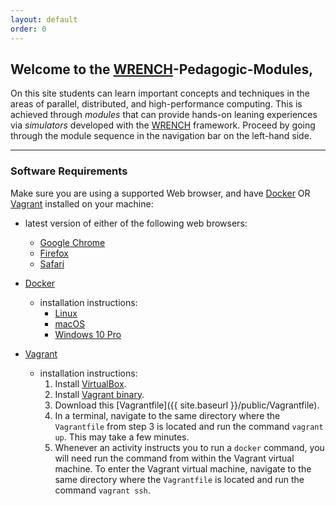 ```yaml
---
layout: default
order: 0
---
```

## Welcome to the [WRENCH](http://wrench-project.org)-Pedagogic-Modules,

On this site students can learn important concepts
 and techniques in the areas of parallel, distributed, and high-performance computing.
This is achieved through *modules* that can provide hands-on leaning experiences via
*simulators* developed with the [WRENCH](http://wrench-project.org/)
framework. Proceed by going through the module sequence in the navigation bar on the
left-hand side. 


----

### Software Requirements

Make sure you are using a supported Web browser, and have [Docker](https://docker.com)
OR [Vagrant](https://www.vagrantup.com/) installed on your machine:

- latest version of either of the following web browsers:
    - [Google Chrome](https://www.google.com/chrome/)
    - [Firefox](https://www.mozilla.org/en-US/firefox/new/)
    - [Safari](https://www.apple.com/safari/)

- [Docker](https://docker.com)
    - installation instructions:
      - [Linux](https://docs.docker.com/install/linux/docker-ce/ubuntu/)
      - [macOS](https://docs.docker.com/docker-for-mac/install/)
      - [Windows 10 Pro](https://docs.docker.com/docker-for-windows/install/)

- [Vagrant](https://www.vagrantup.com/)
    - installation instructions:
      1. Install [VirtualBox](https://www.virtualbox.org/).
      2. Install [Vagrant binary](https://www.vagrantup.com/downloads.html).
      3. Download this [Vagrantfile]({{ site.baseurl }}/public/Vagrantfile).
      4. In a terminal, navigate to the same directory where the `Vagrantfile`
        from step 3 is located and run the command `vagrant up`. This may take
        a few minutes.
      5. Whenever an activity instructs you to run a `docker` command, you will
      need run the command from within the Vagrant virtual machine. To enter
      the Vagrant virtual machine, navigate to the same directory where the
      `Vagrantfile` is located and run the command `vagrant ssh`.
